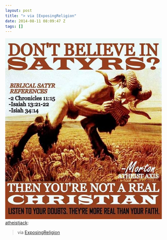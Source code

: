 ```yaml
---
layout: post
title: "> via [ExposingReligion"
date: 2014-08-11 08:09:47 Z
tags: []
---
```

![](/media/2014/08/94418757309.jpg)
[atheistjack](http://atheistjack.tumblr.com/post/86580531845/via-exposingreligion):

> via [ExposingReligion](https://www.facebook.com/ExposingReligion.HQ?fref=photo)
